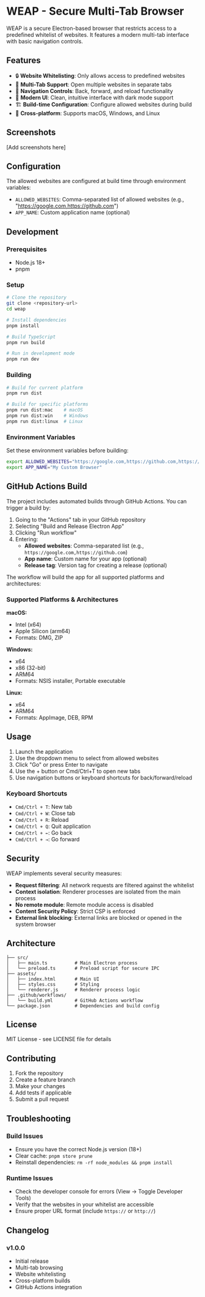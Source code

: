 # WEAP - Secure Multi-Tab Browser

WEAP is a secure Electron-based browser that restricts access to a predefined whitelist of websites. It features a modern multi-tab interface with basic navigation controls.

## Features

- 🔒 **Website Whitelisting**: Only allows access to predefined websites
- 📑 **Multi-Tab Support**: Open multiple websites in separate tabs
- 🔄 **Navigation Controls**: Back, forward, and reload functionality
- 🎨 **Modern UI**: Clean, intuitive interface with dark mode support
- 🏗️ **Build-time Configuration**: Configure allowed websites during build
- 🚀 **Cross-platform**: Supports macOS, Windows, and Linux

## Screenshots

[Add screenshots here]

## Configuration

The allowed websites are configured at build time through environment variables:

- `ALLOWED_WEBSITES`: Comma-separated list of allowed websites (e.g., "https://google.com,https://github.com")
- `APP_NAME`: Custom application name (optional)

## Development

### Prerequisites

- Node.js 18+
- pnpm

### Setup

```bash
# Clone the repository
git clone <repository-url>
cd weap

# Install dependencies
pnpm install

# Build TypeScript
pnpm run build

# Run in development mode
pnpm run dev
```

### Building

```bash
# Build for current platform
pnpm run dist

# Build for specific platforms
pnpm run dist:mac    # macOS
pnpm run dist:win    # Windows
pnpm run dist:linux  # Linux
```

### Environment Variables

Set these environment variables before building:

```bash
export ALLOWED_WEBSITES="https://google.com,https://github.com,https://stackoverflow.com"
export APP_NAME="My Custom Browser"
```

## GitHub Actions Build

The project includes automated builds through GitHub Actions. You can trigger a build by:

1. Going to the "Actions" tab in your GitHub repository
2. Selecting "Build and Release Electron App"
3. Clicking "Run workflow"
4. Entering:
   - **Allowed websites**: Comma-separated list (e.g., `https://google.com,https://github.com`)
   - **App name**: Custom name for your app (optional)
   - **Release tag**: Version tag for creating a release (optional)

The workflow will build the app for all supported platforms and architectures:

### Supported Platforms & Architectures

**macOS:**

- Intel (x64)
- Apple Silicon (arm64)
- Formats: DMG, ZIP

**Windows:**

- x64
- x86 (32-bit)
- ARM64
- Formats: NSIS installer, Portable executable

**Linux:**

- x64
- ARM64
- Formats: AppImage, DEB, RPM

## Usage

1. Launch the application
2. Use the dropdown menu to select from allowed websites
3. Click "Go" or press Enter to navigate
4. Use the + button or Cmd/Ctrl+T to open new tabs
5. Use navigation buttons or keyboard shortcuts for back/forward/reload

### Keyboard Shortcuts

- `Cmd/Ctrl + T`: New tab
- `Cmd/Ctrl + W`: Close tab
- `Cmd/Ctrl + R`: Reload
- `Cmd/Ctrl + Q`: Quit application
- `Cmd/Ctrl + ←`: Go back
- `Cmd/Ctrl + →`: Go forward

## Security

WEAP implements several security measures:

- **Request filtering**: All network requests are filtered against the whitelist
- **Context isolation**: Renderer processes are isolated from the main process
- **No remote module**: Remote module access is disabled
- **Content Security Policy**: Strict CSP is enforced
- **External link blocking**: External links are blocked or opened in the system browser

## Architecture

```tree
├── src/
│   ├── main.ts          # Main Electron process
│   └── preload.ts       # Preload script for secure IPC
├── assets/
│   ├── index.html       # Main UI
│   ├── styles.css       # Styling
│   └── renderer.js      # Renderer process logic
├── .github/workflows/
│   └── build.yml        # GitHub Actions workflow
└── package.json         # Dependencies and build config
```

## License

MIT License - see LICENSE file for details

## Contributing

1. Fork the repository
2. Create a feature branch
3. Make your changes
4. Add tests if applicable
5. Submit a pull request

## Troubleshooting

### Build Issues

- Ensure you have the correct Node.js version (18+)
- Clear cache: `pnpm store prune`
- Reinstall dependencies: `rm -rf node_modules && pnpm install`

### Runtime Issues

- Check the developer console for errors (View → Toggle Developer Tools)
- Verify that the websites in your whitelist are accessible
- Ensure proper URL format (include `https://` or `http://`)

## Changelog

### v1.0.0

- Initial release
- Multi-tab browsing
- Website whitelisting
- Cross-platform builds
- GitHub Actions integration
